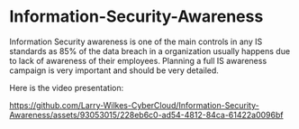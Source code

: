 # Information-Security-Awareness

Information Security awareness is one of the main controls in any IS standards as 85%
of the data breach in a organization usually happens due to lack of awareness of
their employees.
Planning a full IS awareness campaign is very important and should be very detailed.

Here is the video presentation:

https://github.com/Larry-Wilkes-CyberCloud/Information-Security-Awareness/assets/93053015/228eb6c0-ad54-4812-84ca-61422a0096bf


